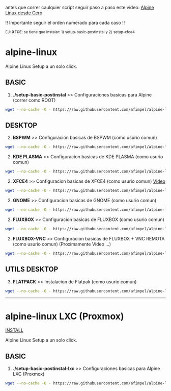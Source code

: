 antes que correr caulquier script seguir paso a paso este video:
[Alpine Linux desde Cero](https://www.youtube.com/watch?v=POiin5rr7eM)


!! Importante seguir el orden numerado para cada caso !!

<sup> EJ: **XFCE**: se tiene que instalar: 1) setup-basic-postinstal y 2) setup-xfce4  </sup>

# alpine-linux
Alpine Linux Setup a un solo click.

## BASIC
 1) **./setup-basic-postinstal** >> Configuraciones basicas para Alpine (correr como ROOT)
```sh
wget --no-cache -O - https://raw.githubusercontent.com/afimpel/alpine-linux/master/setup-basic-postinstal | sh
```

## DESKTOP

 2) **BSPWM** >> Configuracion basicas de BSPWM (como usurio comun)

```sh
wget --no-cache -O - https://raw.githubusercontent.com/afimpel/alpine-linux/master/bspwm/setup-bspwm | bash
```

 2) **KDE PLASMA** >> Configuracion basicas de KDE PLASMA (como usurio comun)

```sh
wget --no-cache -O - https://raw.githubusercontent.com/afimpel/alpine-linux/master/kde-plasma/setup-kde | bash
```

2) **XFCE4** >> Configuracion basicas de XFCE4 (como usurio comun) [Video](https://www.youtube.com/watch?v=msdiPYMRpto)

```sh
wget --no-cache -O - https://raw.githubusercontent.com/afimpel/alpine-linux/master/xfce4/setup-xfce4 | bash
```

2) **GNOME** >> Configuracion basicas de GNOME (como usurio comun) 

```sh
wget --no-cache -O - https://raw.githubusercontent.com/afimpel/alpine-linux/master/gnome/setup-gnome | bash
```

2) **FLUXBOX** >> Configuracion basicas de FLUXBOX (como usurio comun) 

```sh
wget --no-cache -O - https://raw.githubusercontent.com/afimpel/alpine-linux/master/fluxbox/setup-fluxbox | bash
```

2) **FLUXBOX-VNC** >> Configuracion basicas de FLUXBOX + VNC REMOTA (como usurio comun) (Proximamente Video ...)

```sh
wget --no-cache -O - https://raw.githubusercontent.com/afimpel/alpine-linux/master/fluxbox/setup-onlyvnc-fluxbox | bash
```

## UTILS DESKTOP

 3) **FLATPACK** >> Instalacion de Flatpak (como usurio comun)

```sh
wget --no-cache -O - https://raw.githubusercontent.com/afimpel/alpine-linux/master/utils/setup-flatpak | bash
```

------

# alpine-linux LXC (Proxmox) 
[INSTALL](https://tteck.github.io/Proxmox/#alpine-lxc) 

Alpine Linux Setup a un solo click.

## BASIC
 1) **./setup-basic-postinstal-lxc** >> Configuraciones basicas para Alpine LXC (Proxmox)
```sh
wget --no-cache -O - https://raw.githubusercontent.com/afimpel/alpine-linux/master/setup-basic-postinstal-lxc | sh
```